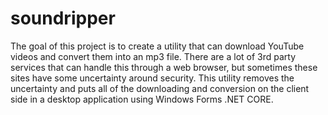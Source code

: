 # soundripper
The goal of this project is to create a utility that can download YouTube videos and convert them into an mp3 file.  There are a lot of 3rd party services that can handle this through a web browser, but sometimes these sites have some uncertainty around security.  This utility removes the uncertainty and puts all of the downloading and conversion on the client side in a desktop application using Windows Forms .NET CORE.  
